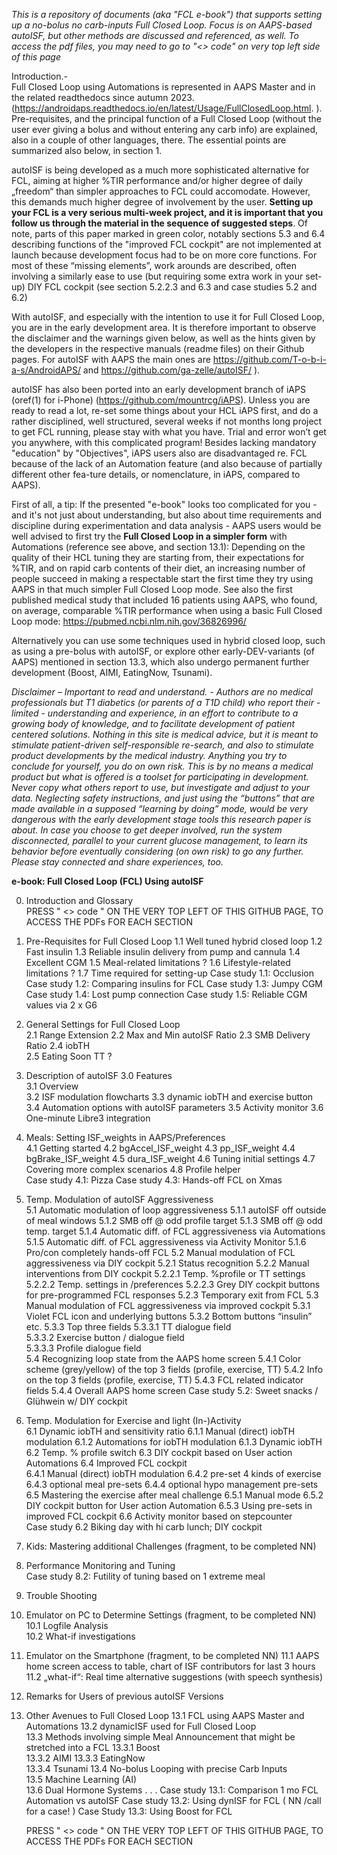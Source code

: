 *This is a repository of documents (aka "FCL e-book") that supports setting up a no-bolus no carb-inputs Full Closed Loop. Focus is on AAPS-based autoISF, but other methods are discussed and referenced, as well.
To access the pdf files, you may need to go to "<> code" on very top left side of this page* 

Introduction.-  
Full Closed Loop using Automations is represented in AAPS Master and in the related readthedocs since autumn 2023. (https://androidaps.readthedocs.io/en/latest/Usage/FullClosedLoop.html. ).
Pre-requisites, and the principal function of a Full Closed Loop (without the user ever giving a bolus and without entering any carb info) are explained, also in a couple of other languages, there.
The essential points are summarized also below, in section 1.

autoISF is being developed as a much more sophisticated alternative for FCL, aiming at higher %TIR performance and/or higher degree of daily „freedom“ than simpler approaches to FCL could accomodate.
However, this demands much higher degree of involvement by the user. **Setting up your FCL is a very serious multi-week project, and it is important that you follow us through the material in the sequence of suggested steps**. Of note, parts of this paper marked in green color, notably sections 5.3 and 6.4 describing functions of the "improved FCL cockpit" are not implemented at launch because development focus had to be on more core functions. For most of these “missing elements”, work arounds are described, often involving a similarly ease to use (but requiring some extra work in your set-up) DIY FCL cockpit (see section 5.2.2.3 and 6.3 and case studies 5.2 and 6.2)

With autoISF, and especially with the intention to use it for Full Closed Loop, you are in the early development area. It is therefore important to observe the disclaimer and the warnings given below, as well as the hints given by the developers in the respective manuals (readme files) on their Github pages. For autoISF with AAPS the main ones are https://github.com/T-o-b-i-a-s/AndroidAPS/ and https://github.com/ga-zelle/autoISF/ ).

autoISF has also been ported into an early development branch of iAPS (oref(1) for i-Phone) (https://github.com/mountrcg/iAPS). Unless you are ready to read a lot, re-set some things about your HCL iAPS first, and do a rather disciplined, well structured, several weeks if not months long project to get FCL running, please stay with what you have. Trial and error won’t get you anywhere, with this complicated program! Besides lacking mandatory "education" by "Objectives", iAPS users also are disadvantaged re. FCL because of the lack of an Automation feature (and also because of partially different other fea-ture details, or nomenclature, in iAPS, compared to AAPS).  

First of all, a tip: If the presented "e-book" looks too complicated for you - and it's not just about understanding, but also about time requirements and discipline during experimentation and data analysis - AAPS users would be well advised to first try the **Full Closed Loop in a simpler form** with Automations (reference see above, and section 13.1): Depending on the quality of their HCL tuning they are starting from, their expectations for %TIR, and on rapid carb contents of their diet, an increasing number of people succeed in making a respectable start the first time they try using AAPS in that much simpler Full Closed Loop mode.
See also the first published medical study that included 16 patients using AAPS, who found, on average, comparable %TIR performance when using a basic Full Closed Loop mode: https://pubmed.ncbi.nlm.nih.gov/36826996/

Alternatively you can use some techniques used in hybrid closed loop, such as using a pre-bolus with autoISF, or explore other early-DEV-variants (of AAPS) mentioned in section 13.3, which also undergo permanent further development (Boost, AIMI, EatingNow, Tsunami). 

*Disclaimer – Important to read and understand. - 
Authors are no medical professionals but T1 diabetics (or parents of a T1D child) who report their -limited - understanding and experience, in an effort to contribute to a growing body of knowledge, and to facilitate development of patient centered solutions. 
Nothing in this site is medical advice, but it is meant to stimulate patient-driven self-responsible re-search, and also to stimulate product developments by the medical industry. Anything you try to conclude for yourself, you do on own risk. This is by no means a medical product but what is offered is a toolset for participating in development. 
Never copy what others report to use, but investigate and adjust to your data. Neglecting safety instructions, and just using the “buttons” that are made available in a supposed “learning by doing” mode, would be very dangerous with the early development stage tools this research paper is about. 
In case you choose to get deeper involved, run the system disconnected, parallel to your current glucose management, to learn its behavior before eventually considering (on own risk) to go any further. Please stay connected and share experiences, too.*
           
**e-book: Full Closed Loop (FCL) Using autoISF**
          
0. Introduction and  Glossary  
                    PRESS  " <> code  "  ON THE VERY TOP LEFT OF THIS GITHUB PAGE, TO ACCESS THE PDFs FOR EACH SECTION
1. Pre-Requisites for Full Closed Loop 
    1.1  Well tuned hybrid closed loop
    1.2  Fast insulin
    1.3 Reliable insulin delivery from pump and cannula
    1.4 Excellent CGM
    1.5 Meal-related limitations ?
    1.6 Lifestyle-related limitations ?
    1.7 Time required for setting-up
                  Case study 1.1: Occlusion   
                  Case study 1.2: Comparing insulins for FCL 
                  Case study 1.3: Jumpy CGM  
                  Case study 1.4: Lost pump connection
                  Case study 1.5: Reliable CGM values via 2 x G6
2. General Settings for Full Closed Loop  
     2.1  Range Extension 
     2.2  Max and Min autoISF Ratio 
     2.3  SMB Delivery Ratio
     2.4  iobTH   
     2.5  Eating Soon TT ?     
3. Description of autoISF 3.0 Features  
     3.1 Overview      
     3.2 ISF modulation flowcharts
     3.3 dynamic iobTH and exercise button 
     3.4 Automation options with autoISF parameters
     3.5 Activity monitor
     3.6 One-minute Libre3 integration
5.  Meals: Setting ISF_weights in AAPS/Preferences  
     4.1  Getting started
     4.2  bgAccel_ISF_weight 
     4.3  pp_ISF_weight
     4.4  bgBrake_ISF_weight
     4.5  dura_ISF_weight
     4.6  Tuning initial settings
     4.7  Covering more complex scenarios
     4.8  Profile helper  
                Case study 4.1: Pizza
                Case study 4.3: Hands-off FCL on Xmas     
7.  Temp. Modulation of autoISF Aggressiveness  
     5.1  Automatic modulation of loop aggressiveness 
           5.1.1 autoISF off outside of meal windows
           5.1.2 SMB off @ odd profile target
           5.1.3 SMB off @ odd temp. target
           5.1.4 Automatic diff. of FCL aggressiveness via Automations
           5.1.5 Automatic diff. of FCL aggressiveness via Activity Monitor
           5.1.6 Pro/con completely hands-off FCL
     5.2  Manual modulation of FCL aggressiveness via DIY cockpit
           5.2.1 Status recognition
           5.2.2 Manual interventions from DIY cockpit
                5.2.2.1  Temp. %profile or TT settings
                5.2.2.2  Temp. settings in /preferences
                5.2.2.3  Grey DIY cockpit buttons for pre-programmed FCL responses 
          5.2.3 Temporary exit from FCL
     5.3  Manual modulation of FCL aggressiveness via improved cockpit
         5.3.1  Violet FCL icon and underlying buttons 
         5.3.2  Bottom buttons “insulin” etc.
         5.3.3  Top three fields 
               5.3.3.1  TT dialogue field  
                5.3.3.2   Exercise button / dialogue field     
                5.3.3.3   Profile dialogue field   
     5.4  Recognizing loop state from the AAPS home screen
           5.4.1  Color scheme (grey/yellow) of the top 3 fields (profile, exercise, TT) 
           5.4.2  Info on the top 3 fields (profile, exercise, TT) 
           5.4.3  FCL related indicator fields
           5.4.4  Overall AAPS home screen
                  Case study 5.2: Sweet snacks / Glühwein w/ DIY cockpit
8.  Temp. Modulation for Exercise and light (In-)Activity   
       6.1  Dynamic iobTH and sensitivity ratio
            6.1.1 Manual (direct) iobTH modulation
            6.1.2 Automations for iobTH modulation
            6.1.3 Dynamic iobTH
     6.2  Temp. % profile switch
     6.3  DIY cockpit based on User action Automations
     6.4  Improved FCL cockpit  
           6.4.1 Manual (direct) iobTH modulation
           6.4.2 pre-set 4 kinds of exercise  
           6.4.3 optional meal pre-sets
           6.4.4 optional hypo management pre-sets
     6.5 Mastering the exercise after meal challenge
          6.5.1 Manual mode
          6.5.2 DIY cockpit button for User action Automation 
          6.5.3 Using pre-sets in improved FCL cockpit
     6.6  Activity monitor based on stepcounter   
                Case study 6.2 Biking day with hi carb lunch; DIY cockpit   
9. Kids: Mastering additional Challenges (fragment, to be completed NN)
10. Performance Monitoring and Tuning   
               Case study 8.2: Futility of tuning based on 1 extreme meal  
11. Trouble Shooting      
12. Emulator on PC to Determine Settings (fragment, to be completed NN)
     10.1  Logfile Analysis              
     10.2  What-if investigations
13. Emulator on the Smartphone (fragment, to be completed NN)
    11.1   AAPS home screen access to table, chart of ISF contributors for last 3 hours
    11.2   „what-if“: Real time alternative suggestions (with speech synthesis)
14. Remarks for Users of previous autoISF Versions  
15. Other Avenues to Full Closed Loop
     13.1 FCL using AAPS Master and Automations 
     13.2  dynamicISF used for Full Closed Loop  
     13.3   Methods involving simple Meal Announcement that might be stretched into a FCL
             13.3.1  Boost  
             13.3.2  AIMI 
             13.3.3  EatingNow  
             13.3.4  Tsunami 
     13.4  No-bolus Looping with precise Carb Inputs   
     13.5  Machine Learning (AI)  
     13.6 Dual Hormone Systems  .                   .                 .
               Case study 13.1: Comparison 1 mo FCL Automation vs autoISF
               Case study 13.2: Using dynISF for FCL ( NN /call for a case! )
               Case Study 13.3: Using Boost for FCL

    PRESS  " <> code  "  ON THE VERY TOP LEFT OF THIS GITHUB PAGE, TO ACCESS THE PDFs FOR EACH SECTION
    
    

            
